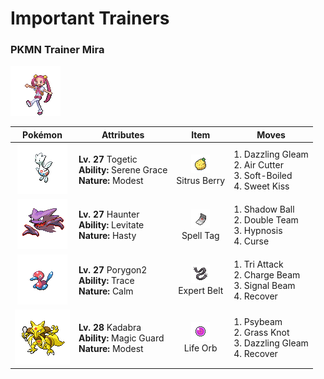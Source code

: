 # Important Trainers

### PKMN Trainer Mira

![PKMN Trainer Mira](../../assets/important_trainers/mira.png "PKMN Trainer Mira")

| Pokémon | Attributes | Item | Moves |
|:-------:|------------|:----:|-------|
| ![Togetic](../../assets/sprites/togetic/front.gif "Togetic") | **Lv. 27** Togetic<br>**Ability:** <span class="tooltip" title="Boosts the likelihood of added effects appearing.">Serene Grace</span><br>**Nature:** <span class="tooltip" title="[+Sp. Atk, -Atk]">Modest</span> | ![Sitrus Berry](../../assets/items/sitrus_berry.png "Sitrus Berry")<br><span class="tooltip" title="A Poffin ingredient. It may be used or held by a Pokémon to heal the user’s HP a little.">Sitrus Berry</span> | 1. <span class="tooltip" title="Inflicts regular damage.">Dazzling Gleam</span><br>2. <span class="tooltip" title="The user launches razorlike wind to slash the foe. It has a high critical-hit ratio.">Air Cutter</span><br>3. <span class="tooltip" title="The user restores its own HP by up to half of its maximum HP. It may also be used to heal an ally’s HP.">Soft-Boiled</span><br>4. <span class="tooltip" title="The user kisses the foe with a sweet, angelic cuteness that causes confusion. ">Sweet Kiss</span> |
| ![Haunter](../../assets/sprites/haunter/front.gif "Haunter") | **Lv. 27** Haunter<br>**Ability:** <span class="tooltip" title="Gives full immunity to all Ground-type moves.">Levitate</span><br>**Nature:** <span class="tooltip" title="[+Spd, -Def]">Hasty</span> | ![Spell Tag](../../assets/items/spell_tag.png "Spell Tag")<br><span class="tooltip" title="An item to be held by a Pokémon. It is a sinister, eerie tag that boosts the power of Ghost-type moves.">Spell Tag</span> | 1. <span class="tooltip" title="The user hurls a shadowy blob at the foe. It may also lower the foe’s Sp. Def stat.">Shadow Ball</span><br>2. <span class="tooltip" title="By moving rapidly, the user makes illusory copies of itself to raise its evasiveness. ">Double Team</span><br>3. <span class="tooltip" title="The user employs hypnotic suggestion to make the target fall into a deep sleep.">Hypnosis</span><br>4. <span class="tooltip" title="A move that works differently for the Ghost type than for all the other types. ">Curse</span> |
| ![Porygon2](../../assets/sprites/porygon2/front.gif "Porygon2") | **Lv. 27** Porygon2<br>**Ability:** <span class="tooltip" title="The Pokémon copies the foe’s ability.">Trace</span><br>**Nature:** <span class="tooltip" title="[+Sp. Def, -Atk]">Calm</span> | ![Expert Belt](../../assets/items/expert_belt.png "Expert Belt")<br><span class="tooltip" title="An item to be held by a Pokémon. It is a well-worn belt that slightly boosts the power of supereffective moves.">Expert Belt</span> | 1. <span class="tooltip" title="The user strikes with a simultaneous three- beam attack. May also paralyze, burn, or freeze the target.">Tri Attack</span><br>2. <span class="tooltip" title="The user fires a concentrated bundle of electricity. It may also raise the user’s Sp. Atk stat.">Charge Beam</span><br>3. <span class="tooltip" title="The user attacks with a sinister beam of light. It may also confuse the target. ">Signal Beam</span><br>4. <span class="tooltip" title="A self-healing move. The user restores its own HP by up to half of its max HP. ">Recover</span> |
| ![Kadabra](../../assets/sprites/kadabra/front.gif "Kadabra") | **Lv. 28** Kadabra<br>**Ability:** <span class="tooltip" title="The Pokémon only takes damage from attacks.">Magic Guard</span><br>**Nature:** <span class="tooltip" title="[+Sp. Atk, -Atk]">Modest</span> | ![Life Orb](../../assets/items/life_orb.png "Life Orb")<br><span class="tooltip" title="An item to be held by a Pokémon. It boosts the power of moves, but at the cost of some HP on each hit.">Life Orb</span> | 1. <span class="tooltip" title="The foe is attacked with a peculiar ray. It may also leave the target confused. ">Psybeam</span><br>2. <span class="tooltip" title="The user snares the foe with grass and trips it. The heavier the foe, the greater the damage.">Grass Knot</span><br>3. <span class="tooltip" title="Inflicts regular damage.">Dazzling Gleam</span><br>4. <span class="tooltip" title="A self-healing move. The user restores its own HP by up to half of its max HP. ">Recover</span> |


